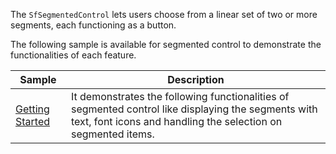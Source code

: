 The `SfSegmentedControl` lets users choose from a linear set of two or more segments, each functioning as a button. 

The following sample is available for segmented control to demonstrate the functionalities of each feature. 

| Sample | Description |
| ------ | ----------- |
|[Getting Started](SegmentViewGettingStarted.cs)| It demonstrates the following functionalities of segmented control like displaying the segments with text, font icons and handling the selection on segmented items.|
